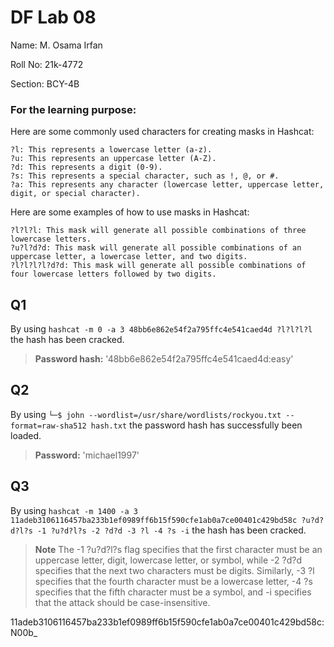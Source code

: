 # DF Lab 08
Name: M. Osama Irfan

Roll No: 21k-4772

Section: BCY-4B

### For the learning purpose:

Here are some commonly used characters for creating masks in Hashcat:

    ?l: This represents a lowercase letter (a-z).
    ?u: This represents an uppercase letter (A-Z).
    ?d: This represents a digit (0-9).
    ?s: This represents a special character, such as !, @, or #.
    ?a: This represents any character (lowercase letter, uppercase letter, digit, or special character).

Here are some examples of how to use masks in Hashcat:

    ?l?l?l: This mask will generate all possible combinations of three lowercase letters.
    ?u?l?d?d: This mask will generate all possible combinations of an uppercase letter, a lowercase letter, and two digits.
    ?l?l?l?l?d?d: This mask will generate all possible combinations of four lowercase letters followed by two digits.


## Q1
By using `hashcat -m 0 -a 3 48bb6e862e54f2a795ffc4e541caed4d ?l?l?l?l` the hash has been cracked.
> **Password hash:** '48bb6e862e54f2a795ffc4e541caed4d:easy'

## Q2
By using `└─$ john --wordlist=/usr/share/wordlists/rockyou.txt --format=raw-sha512 hash.txt` the password hash has successfully been loaded.
> **Password:** 'michael1997'

## Q3
By using `hashcat -m 1400 -a 3 11adeb3106116457ba233b1ef0989ff6b15f590cfe1ab0a7ce00401c429bd58c ?u?d?d?l?s -1 ?u?d?l?s -2 ?d?d -3 ?l -4 ?s -i` the hash has been cracked.
> **Note**
> The -1 ?u?d?l?s flag specifies that the first character must be an uppercase letter, digit, lowercase letter, or symbol, while -2 ?d?d specifies that the next two characters must be digits. Similarly, -3 ?l specifies that the fourth character must be a lowercase letter, -4 ?s specifies that the fifth character must be a symbol, and -i specifies that the attack should be case-insensitive.

11adeb3106116457ba233b1ef0989ff6b15f590cfe1ab0a7ce00401c429bd58c:N00b_
